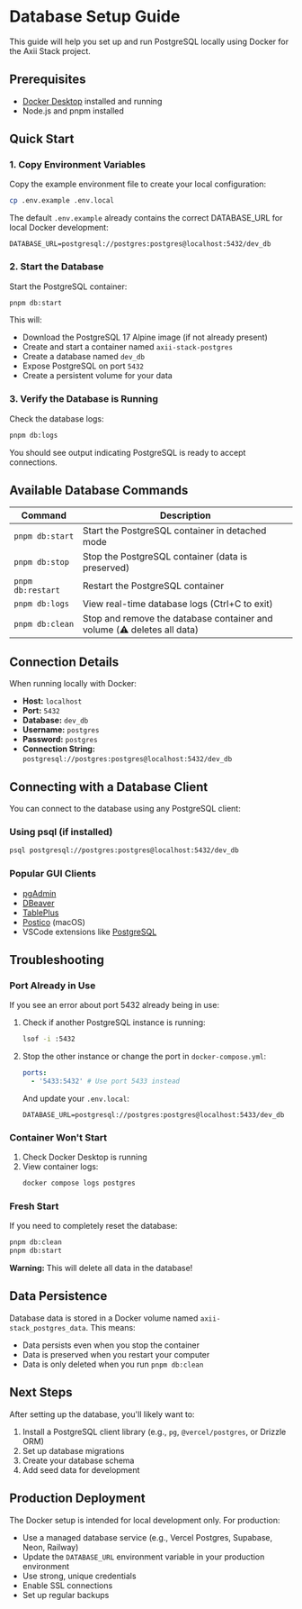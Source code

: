 # Database Setup Guide

This guide will help you set up and run PostgreSQL locally using Docker for the Axii Stack project.

## Prerequisites

- [Docker Desktop](https://www.docker.com/products/docker-desktop/) installed and running
- Node.js and pnpm installed

## Quick Start

### 1. Copy Environment Variables

Copy the example environment file to create your local configuration:

```bash
cp .env.example .env.local
```

The default `.env.example` already contains the correct DATABASE_URL for local Docker development:

```
DATABASE_URL=postgresql://postgres:postgres@localhost:5432/dev_db
```

### 2. Start the Database

Start the PostgreSQL container:

```bash
pnpm db:start
```

This will:

- Download the PostgreSQL 17 Alpine image (if not already present)
- Create and start a container named `axii-stack-postgres`
- Create a database named `dev_db`
- Expose PostgreSQL on port `5432`
- Create a persistent volume for your data

### 3. Verify the Database is Running

Check the database logs:

```bash
pnpm db:logs
```

You should see output indicating PostgreSQL is ready to accept connections.

## Available Database Commands

| Command           | Description                                                             |
| ----------------- | ----------------------------------------------------------------------- |
| `pnpm db:start`   | Start the PostgreSQL container in detached mode                         |
| `pnpm db:stop`    | Stop the PostgreSQL container (data is preserved)                       |
| `pnpm db:restart` | Restart the PostgreSQL container                                        |
| `pnpm db:logs`    | View real-time database logs (Ctrl+C to exit)                           |
| `pnpm db:clean`   | Stop and remove the database container and volume (⚠️ deletes all data) |

## Connection Details

When running locally with Docker:

- **Host:** `localhost`
- **Port:** `5432`
- **Database:** `dev_db`
- **Username:** `postgres`
- **Password:** `postgres`
- **Connection String:** `postgresql://postgres:postgres@localhost:5432/dev_db`

## Connecting with a Database Client

You can connect to the database using any PostgreSQL client:

### Using psql (if installed)

```bash
psql postgresql://postgres:postgres@localhost:5432/dev_db
```

### Popular GUI Clients

- [pgAdmin](https://www.pgadmin.org/)
- [DBeaver](https://dbeaver.io/)
- [TablePlus](https://tableplus.com/)
- [Postico](https://eggerapps.at/postico/) (macOS)
- VSCode extensions like [PostgreSQL](https://marketplace.visualstudio.com/items?itemName=ckolkman.vscode-postgres)

## Troubleshooting

### Port Already in Use

If you see an error about port 5432 already being in use:

1. Check if another PostgreSQL instance is running:

   ```bash
   lsof -i :5432
   ```

2. Stop the other instance or change the port in `docker-compose.yml`:

   ```yaml
   ports:
     - '5433:5432' # Use port 5433 instead
   ```

   And update your `.env.local`:

   ```
   DATABASE_URL=postgresql://postgres:postgres@localhost:5433/dev_db
   ```

### Container Won't Start

1. Check Docker Desktop is running
2. View container logs:
   ```bash
   docker compose logs postgres
   ```

### Fresh Start

If you need to completely reset the database:

```bash
pnpm db:clean
pnpm db:start
```

**Warning:** This will delete all data in the database!

## Data Persistence

Database data is stored in a Docker volume named `axii-stack_postgres_data`. This means:

- Data persists even when you stop the container
- Data is preserved when you restart your computer
- Data is only deleted when you run `pnpm db:clean`

## Next Steps

After setting up the database, you'll likely want to:

1. Install a PostgreSQL client library (e.g., `pg`, `@vercel/postgres`, or Drizzle ORM)
2. Set up database migrations
3. Create your database schema
4. Add seed data for development

## Production Deployment

The Docker setup is intended for local development only. For production:

- Use a managed database service (e.g., Vercel Postgres, Supabase, Neon, Railway)
- Update the `DATABASE_URL` environment variable in your production environment
- Use strong, unique credentials
- Enable SSL connections
- Set up regular backups
